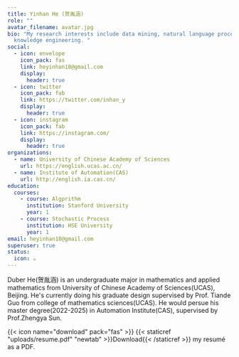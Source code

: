 ```yaml
---
title: Yinhan He (贺胤涵)
role: ""
avatar_filename: avatar.jpg
bio: "My research interests include data mining, natural language processing and
  knowledge engineering. "
social:
  - icon: envelope
    icon_pack: fas
    link: heyinhan18@gmail.com
    display:
      header: true
  - icon: twitter
    icon_pack: fab
    link: https://twitter.com/inhan_y
    display:
      header: true
  - icon: instagram
    icon_pack: fab
    link: https://instagram.com/
    display:
      header: true
organizations:
  - name: University of Chinese Academy of Sciences
    url: https://english.ucas.ac.cn/
  - name: Institute of Automation(CAS)
    url: http://english.ia.cas.cn/
education:
  courses:
    - course: Algprithm
      institution: Stanford University
      year: 1
    - course: Stochastic Process
      institution: HSE University
      year: 1
email: heyinhan18@gmail.com
superuser: true
status:
  icon: ☕️
---
```

Duber He(贺胤涵) is an undergraduate major in mathematics and applied mathematics from University of Chinese Academy of Sciences(UCAS), Beijing. He's currently doing his graduate design supervised by Prof. Tiande Guo from college of mathematics sciences(UCAS). He would persue his master degree(2022-2025) in Automation Institute(CAS), supervised by Prof.Zhengya Sun. 

{{< icon name="download" pack="fas" >}} {{< staticref "uploads/resume.pdf" "newtab" >}}Download{{< /staticref >}} my resumé as a PDF.